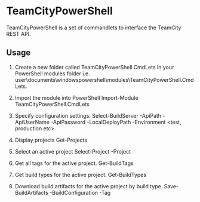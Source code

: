 TeamCityPowerShell
==================
TeamCityPowerShell is a set of commandlets to interface the TeamCity REST API.

Usage
-----
1. Create a new folder called TeamCityPowerShell.CmdLets in your PowerShell modules folder i.e. user\documents\windowspowershell\modules\TeamCityPowerShell.CmdLets.

2. Import the module into PowerShell
Import-Module TeamCityPowerShell.CmdLets

3. Specify configuration settings.
Select-BuildServer -ApiPath <uri to REST API> -ApiUserName <username> -ApiPassword <password> -LocalDeployPath <Path to store build artifacts> -Environment <test, production etc>

4. Display projects
Get-Projects

5. Select an active project
Select-Project -Project <projectname>

6. Get all tags for the active project.
Get-BuildTags

7. Get build types for the active project.
Get-BuildTypes

8. Download build artifacts for the active project by build type.
Save-BuildArtifacts -BuildConfiguration <buildtype> -Tag <tag>
